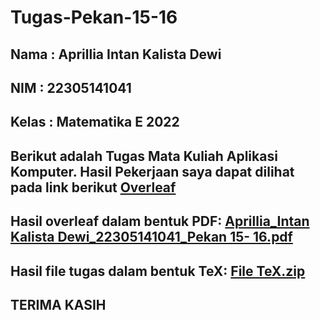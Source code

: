 # Tugas-Pekan-15-16
## Nama  : Aprillia Intan Kalista Dewi
## NIM   : 22305141041
## Kelas : Matematika E 2022

## Berikut adalah Tugas Mata Kuliah Aplikasi Komputer. Hasil Pekerjaan saya dapat dilihat pada link berikut [Overleaf](https://www.overleaf.com/project/65697b77ed9a30024108bbd9)

## Hasil overleaf dalam bentuk PDF: [Aprillia_Intan Kalista Dewi_22305141041_Pekan 15- 16.pdf](https://github.com/AprilliaIntan/Tugas-Pekan-15-16/files/13526285/Aprillia_Intan.Kalista.Dewi_22305141041_Pekan.15-.16.pdf)
## Hasil file tugas dalam bentuk TeX: [File TeX.zip](https://github.com/AprilliaIntan/Tugas-Pekan-15-16/files/13526336/File.TeX.zip)

## TERIMA KASIH


